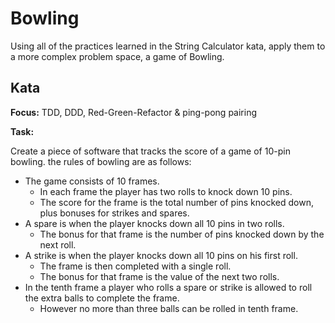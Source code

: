 # Bowling

Using all of the practices learned in the String Calculator kata, apply them to a more complex problem space, a game of Bowling.

## Kata

**Focus:** TDD, DDD, Red-Green-Refactor & ping-pong pairing

**Task:**

Create a piece of software that tracks the score of a game of 10-pin bowling. the rules of bowling are as follows:

* The game consists of 10 frames.
    * In each frame the player has two rolls to knock down 10 pins.
    * The score for the frame is the total number of pins knocked down, plus bonuses for strikes and spares.
* A spare is when the player knocks down all 10 pins in two rolls.
    * The bonus for that frame is the number of pins knocked down by the next roll.
* A strike is when the player knocks down all 10 pins on his first roll.
    * The frame is then completed with a single roll.
    * The bonus for that frame is the value of the next two rolls.
* In the tenth frame a player who rolls a spare or strike is allowed to roll the extra balls to complete the frame.
    * However no more than three balls can be rolled in tenth frame.
